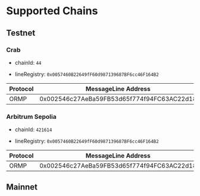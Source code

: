 # Supported Chains

## Testnet

### Crab

- chainId: `44`

- lineRegistry: `0x0057460B22649fF60d987139687BF6cc46F164B2`

|  Protocol  |  MessageLine Address  |
|------------|--------------------------------------------|
| ORMP       | 0x002546c27AeBa59FB53d65f774f94FC63AC22d18 |

### Arbitrum Sepolia

- chainId: `421614`

- lineRegistry: `0x0057460B22649fF60d987139687BF6cc46F164B2`

|  Protocol  |  MessageLine Address  |
|------------|--------------------------------------------|
| ORMP       | 0x002546c27AeBa59FB53d65f774f94FC63AC22d18 |

## Mainnet
